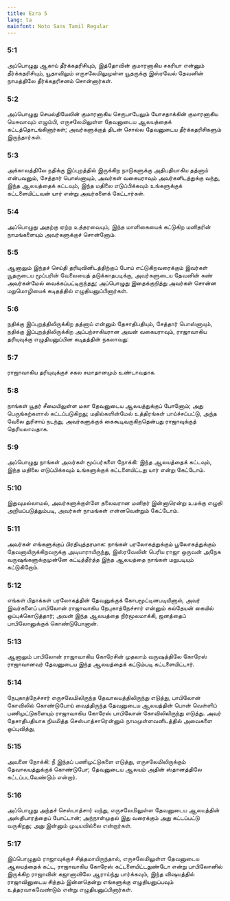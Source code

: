 ```yaml
---
title: Ezra 5
lang: ta
mainfont: Noto Sans Tamil Regular
---
```


###  5:1

அப்பொழுது ஆகாய் தீர்க்கதரிசியும், இத்தோவின் குமாரனாகிய சகரியா என்னும் தீர்க்கதரிசியும், யூதாவிலும் எருசலேமிலுமுள்ள யூதருக்கு இஸ்ரவேல் தேவனின் நாமத்திலே தீர்க்கதரிசனம் சொன்னார்கள்.

###  5:2

அப்பொழுது செயல்தியேலின் குமாரனாகிய செருபாபேலும் யோசதாக்கின் குமாரனாகிய யெசுவாவும் எழும்பி, எருசலேமிலுள்ள தேவனுடைய ஆலயத்தைக் கட்டத்தொடங்கினார்கள்; அவர்களுக்குத் திடன் சொல்ல தேவனுடைய தீர்க்கதரிசிகளும் இருந்தார்கள்.

###  5:3

அக்காலத்திலே நதிக்கு இப்புறத்தில் இருக்கிற நாடுகளுக்கு அதிபதியாகிய தத்னாய் என்பவனும், சேத்தார் பொஸ்னாயும், அவர்கள் வகையராவும் அவர்களிடத்துக்கு வந்து, இந்த ஆலயத்தைக் கட்டவும், இந்த மதிலை எடுப்பிக்கவும் உங்களுக்குக் கட்டளையிட்டவன் யார் என்று அவர்களைக் கேட்டார்கள்.

###  5:4

அப்பொழுது அதற்கு ஏற்ற உத்தரவையும், இந்த மாளிகையைக் கட்டுகிற மனிதரின் நாமங்களையும் அவர்களுக்குச் சொன்னோம்.

###  5:5

ஆனாலும் இந்தச் செய்தி தரியுவினிடத்திற்குப் போய் எட்டுகிறவரைக்கும் இவர்கள் யூதருடைய மூப்பரின் வேலையைத் தடுக்காதபடிக்கு, அவர்களுடைய தேவனின் கண் அவர்கள்மேல் வைக்கப்பட்டிருந்தது; அப்பொழுது இதைக்குறித்து அவர்கள் சொன்ன மறுமொழியைக் கடிதத்தில் எழுதியனுப்பினார்கள்.

###  5:6

நதிக்கு இப்புறத்திலிருக்கிற தத்னாய் என்னும் தேசாதிபதியும், சேத்தார் பொஸ்னாயும், நதிக்கு இப்புறத்திலிருக்கிற அப்பற்சாகியரான அவன் வகையராவும், ராஜாவாகிய தரியுவுக்கு எழுதியனுப்பின கடிதத்தின் நகலாவது:

###  5:7

ராஜாவாகிய தரியுவுக்குச் சகல சமாதானமும் உண்டாவதாக.

###  5:8

நாங்கள் யூதர் சீமையிலுள்ள மகா தேவனுடைய ஆலயத்துக்குப் போனோம்; அது பெருங்கற்களால் கட்டப்படுகிறது; மதில்களின்மேல் உத்திரங்கள் பாய்ச்சப்பட்டு, அந்த வேலை துரிசாய் நடந்து, அவர்களுக்குக் கைகூடிவருகிறதென்பது ராஜாவுக்குத் தெரியலாவதாக.

###  5:9

அப்பொழுது நாங்கள் அவர்கள் மூப்பர்களை நோக்கி: இந்த ஆலயத்தைக் கட்டவும், இந்த மதிலை எடுப்பிக்கவும் உங்களுக்குக் கட்டளையிட்டது யார் என்று கேட்டோம்.

###  5:10

இதுவுமல்லாமல், அவர்களுக்குள்ளே தலைவரான மனிதர் இன்னாரென்று உமக்கு எழுதி அறியப்படுத்தும்படி, அவர்கள் நாமங்கள் என்னவென்றும் கேட்டோம்.

###  5:11

அவர்கள் எங்களுக்குப் பிரதியுத்தரமாக: நாங்கள் பரலோகத்துக்கும் பூலோகத்துக்கும் தேவனாயிருக்கிறவருக்கு அடியாராயிருந்து, இஸ்ரவேலின் பெரிய ராஜா ஒருவன் அநேக வருஷங்களுக்குமுன்னே கட்டித்தீர்த்த இந்த ஆலயத்தை நாங்கள் மறுபடியும் கட்டுகிறோம்.

###  5:12

எங்கள் பிதாக்கள் பரலோகத்தின் தேவனுக்குக் கோபமூட்டினபடியினால், அவர் இவர்களைப் பாபிலோன் ராஜாவாகிய நேபுகாத்நேச்சார் என்னும் கல்தேயன் கையில் ஒப்புக்கொடுத்தார்; அவன் இந்த ஆலயத்தை நிர்மூலமாக்கி, ஜனத்தைப் பாபிலோனுக்குக் கொண்டுபோனான்.

###  5:13

ஆனாலும் பாபிலோன் ராஜாவாகிய கோரேசின் முதலாம் வருஷத்திலே கோரேஸ் ராஜாவானவர் தேவனுடைய இந்த ஆலயத்தைக் கட்டும்படி கட்டளையிட்டார்.

###  5:14

நேபுகாத்நேச்சார் எருசலேமிலிருந்த தேவாலயத்திலிருந்து எடுத்து, பாபிலோன் கோவிலில் கொண்டுபோய் வைத்திருந்த தேவனுடைய ஆலயத்தின் பொன் வெள்ளிப் பணிமுட்டுகளையும் ராஜாவாகிய கோரேஸ் பாபிலோன் கோவிலிலிருந்து எடுத்து. அவர் தேசாதிபதியாக நியமித்த செஸ்பாத்சாரென்னும் நாமமுள்ளவனிடத்தில் அவைகளை ஒப்புவித்து,

###  5:15

அவனை நோக்கி: நீ இந்தப் பணிமுட்டுகளை எடுத்து, எருசலேமிலிருக்கும் தேவாலயத்துக்குக் கொண்டுபோ; தேவனுடைய ஆலயம் அதின் ஸ்தானத்திலே கட்டப்படவேண்டும் என்றார்.

###  5:16

அப்பொழுது அந்தச் செஸ்பாத்சார் வந்து, எருசலேமிலுள்ள தேவனுடைய ஆலயத்தின் அஸ்திபாரத்தைப் போட்டான்; அந்நாள்முதல் இது வரைக்கும் அது கட்டப்பட்டு வருகிறது; அது இன்னும் முடியவில்லை என்றார்கள்.

###  5:17

இப்பொழுதும் ராஜாவுக்குச் சித்தமாயிருந்தால், எருசலேமிலுள்ள தேவனுடைய ஆலயத்தைக் கட்ட, ராஜாவாகிய கோரேஸ் கட்டளையிட்டதுண்டோ என்று பாபிலோனில் இருக்கிற ராஜாவின் கஜானாவிலே ஆராய்ந்து பார்க்கவும், இந்த விஷயத்தில் ராஜாவினுடைய சித்தம் இன்னதென்று எங்களுக்கு எழுதியனுப்பவும் உத்தரவாகவேண்டும் என்று எழுதியனுப்பினார்கள்.

